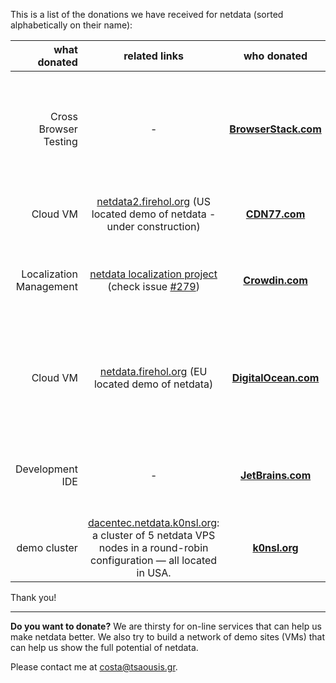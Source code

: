 This is a list of the donations we have received for netdata (sorted alphabetically on their name):

what donated|related links|who donated|description of the donation
----:|:-----:|:---:|:-----------
Cross Browser Testing|-|**[BrowserStack.com](https://www.browserstack.com/)**|**BrowserStack.com** donated a free subscription to their awesome Browser Testing services (all three of them: Live, Screenshots, Responsive).
Cloud VM|[netdata2.firehol.org](http://netdata2.firehol.org) (US located demo of netdata - under construction)|**[CDN77.com](https://www.cdn77.com/)**|**CDN77.com** donated a VM on their excellent CDN network.
Localization Management|[netdata localization project](https://crowdin.com/project/netdata) (check issue [#279](https://github.com/firehol/netdata/issues/279))|**[Crowdin.com](https://crowdin.com/)**|**Crowdin.com** donated an open source license to their Localization Management Platform.
Cloud VM|[netdata.firehol.org](http://netdata.firehol.org) (EU located demo of netdata)|**[DigitalOcean.com](https://www.digitalocean.com/)**|**DigitalOcean.com** donated 1000 USD to be used in their excellent Cloud Computing services. Many thanks to [Justin Paine](https://github.com/xxdesmus) for making this happen.
Development IDE|-|**[JetBrains.com](https://www.jetbrains.com/)**|**JetBrains.com** donated an open source license for 4 developers  for 1 year, to their excellent IDEs.
demo cluster|[dacentec.netdata.k0nsl.org](http://dacentec.netdata.k0nsl.org/): a cluster of 5 netdata VPS nodes in a round-robin configuration — all located in USA.|**[k0nsl.org](https://k0nsl.org/blog/)**|**k0nsl** provides this cluster located in USA for demoing the latest version of netdata.

Thank you!

---

**Do you want to donate?** We are thirsty for on-line services that can help us make netdata better. We also try to build a network of demo sites (VMs) that can help us show the full potential of netdata.

Please contact me at costa@tsaousis.gr.
